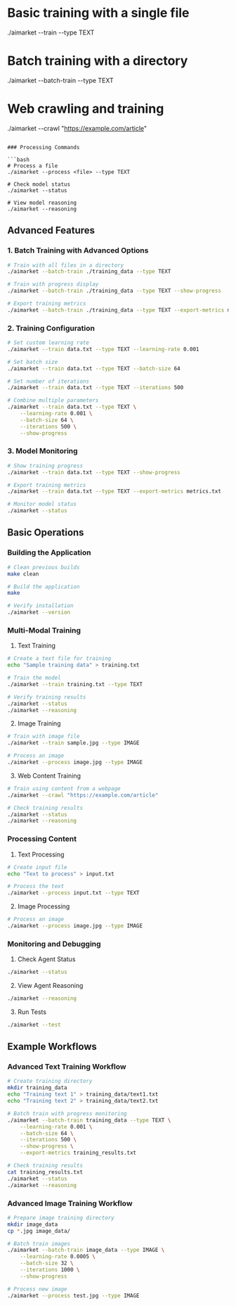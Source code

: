 # Basic training with a single file
./aimarket --train <file> --type TEXT

# Batch training with a directory
./aimarket --batch-train <directory> --type TEXT

# Web crawling and training
./aimarket --crawl "https://example.com/article"
```

### Processing Commands

```bash
# Process a file
./aimarket --process <file> --type TEXT

# Check model status
./aimarket --status

# View model reasoning
./aimarket --reasoning
```

## Advanced Features

### 1. Batch Training with Advanced Options
```bash
# Train with all files in a directory
./aimarket --batch-train ./training_data --type TEXT

# Train with progress display
./aimarket --batch-train ./training_data --type TEXT --show-progress

# Export training metrics
./aimarket --batch-train ./training_data --type TEXT --export-metrics metrics.txt
```

### 2. Training Configuration
```bash
# Set custom learning rate
./aimarket --train data.txt --type TEXT --learning-rate 0.001

# Set batch size
./aimarket --train data.txt --type TEXT --batch-size 64

# Set number of iterations
./aimarket --train data.txt --type TEXT --iterations 500

# Combine multiple parameters
./aimarket --train data.txt --type TEXT \
    --learning-rate 0.001 \
    --batch-size 64 \
    --iterations 500 \
    --show-progress
```

### 3. Model Monitoring
```bash
# Show training progress
./aimarket --train data.txt --type TEXT --show-progress

# Export training metrics
./aimarket --train data.txt --type TEXT --export-metrics metrics.txt

# Monitor model status
./aimarket --status
```

## Basic Operations

### Building the Application
```bash
# Clean previous builds
make clean

# Build the application
make

# Verify installation
./aimarket --version
```

### Multi-Modal Training

1. Text Training
```bash
# Create a text file for training
echo "Sample training data" > training.txt

# Train the model
./aimarket --train training.txt --type TEXT

# Verify training results
./aimarket --status
./aimarket --reasoning
```

2. Image Training
```bash
# Train with image file
./aimarket --train sample.jpg --type IMAGE

# Process an image
./aimarket --process image.jpg --type IMAGE
```

3. Web Content Training
```bash
# Train using content from a webpage
./aimarket --crawl "https://example.com/article"

# Check training results
./aimarket --status
./aimarket --reasoning
```

### Processing Content
1. Text Processing
```bash
# Create input file
echo "Text to process" > input.txt

# Process the text
./aimarket --process input.txt --type TEXT
```

2. Image Processing
```bash
# Process an image
./aimarket --process image.jpg --type IMAGE
```

### Monitoring and Debugging
1. Check Agent Status
```bash
./aimarket --status
```

2. View Agent Reasoning
```bash
./aimarket --reasoning
```

3. Run Tests
```bash
./aimarket --test
```


## Example Workflows

### Advanced Text Training Workflow
```bash
# Create training directory
mkdir training_data
echo "Training text 1" > training_data/text1.txt
echo "Training text 2" > training_data/text2.txt

# Batch train with progress monitoring
./aimarket --batch-train training_data --type TEXT \
    --learning-rate 0.001 \
    --batch-size 64 \
    --iterations 500 \
    --show-progress \
    --export-metrics training_results.txt

# Check training results
cat training_results.txt
./aimarket --status
./aimarket --reasoning
```

### Advanced Image Training Workflow
```bash
# Prepare image training directory
mkdir image_data
cp *.jpg image_data/

# Batch train images
./aimarket --batch-train image_data --type IMAGE \
    --learning-rate 0.0005 \
    --batch-size 32 \
    --iterations 1000 \
    --show-progress

# Process new image
./aimarket --process test.jpg --type IMAGE